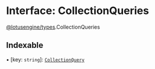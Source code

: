 # Interface: CollectionQueries

[@lotusengine/types](../wiki/@lotusengine.types).CollectionQueries

## Indexable

▪ [key: `string`]: [`CollectionQuery`](../wiki/@lotusengine.types#collectionquery)
